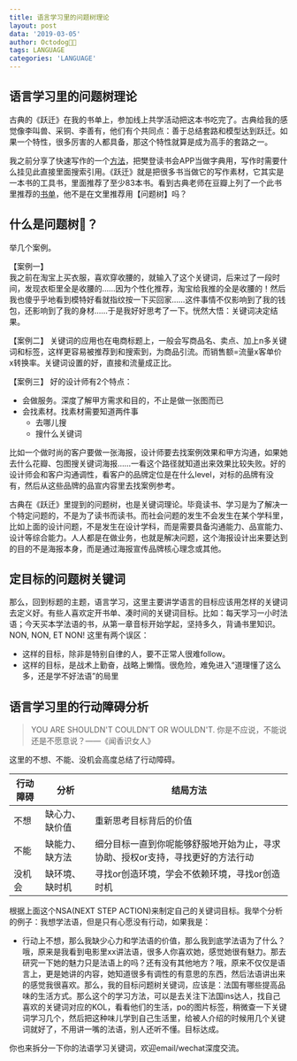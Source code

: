 ```yaml
---
title: 语言学习里的问题树理论
layout: post
data: '2019-03-05'
author: Octodog🐙🐶
tags: LANGUAGE
categories: 'LANGUAGE'
---
```


## 语言学习里的问题树理论

古典的《跃迁》在我的书单上，参加线上共学活动把这本书吃完了。古典给我的感觉像李叫兽、采铜、李善有，他们有个共同点：善于总结套路和模型达到跃迁。如果一个特性，很多厉害的人都具备，那这个特性就算是成为高手的套路之一。

我之前分享了快速写作的一个[方法](https://ajiea.github.io/2018/12/25/%E5%86%99%E4%BD%9C%E5%A5%97%E8%B7%AF%E4%B9%8B%E4%B8%80.html)，把樊登读书会APP当做字典用，写作时需要什么挂见此直接里面搜索引用。《跃迁》就是把很多书当做它的写作素材，它其实是一本书的工具书，里面推荐了至少83本书。看到古典老师在豆瓣上列了一个此书里推荐的[书单](https://www.douban.com/doulist/46062534/)，他不是在文里推荐用【问题树】吗？

## 什么是问题树🌲？

举几个案例。

【案例一】  
我之前在淘宝上买衣服，喜欢穿收腰的，就输入了这个关键词，后来过了一段时间，发现衣柜里全是收腰的……因为个性化推荐，淘宝给我推的全是收腰的！然后我也傻乎乎地看到模特好看就指纹按一下买回家……这件事情不仅影响到了我的钱包，还影响到了我的身材……于是我好好思考了一下。恍然大悟：关键词决定结果。

【案例二】
关键词的应用也在电商标题上，一般会写商品名、卖点、加上n多关键词和标签，这样更容易被推荐到和搜索到，为商品引流。而销售额=流量x客单价
x转换率。关键词设置的好，直接和流量成正比。

【案例三】
好的设计师有2个特点：
- 会做服务。深度了解甲方需求和目的，不止是做一张图而已
- 会找素材。找素材需要知道两件事
	- 去哪儿搜
	- 搜什么关键词

比如一个做时尚的客户要做一张海报，设计师要去找案例效果和甲方沟通，如果她去什么花瓣、包图搜关键词海报……一看这个路径就知道出来效果比较失败。好的设计师会和客户沟通调性，看客户的品牌定位是在什么level，对标的品牌有没有，然后从这些品牌的品宣内容里去找案例参考。


古典在《跃迁》里提到的问题树，也是关键词理论。毕竟读书、学习是为了解决一个特定问题的，不是为了读书而读书。而社会问题的发生不会发生在某个学科里，比如上面的设计问题，不是发生在设计学科，而是需要具备沟通能力、品宣能力、设计等综合能力。人人都是在做业务，也就是解决问题，这个海报设计出来要达到的目的不是海报本身，而是通过海报宣传品牌核心理念或其他。

## 定目标的问题树关键词

那么，回到标题的主题，语言学习，这里主要讲学语言的目标应该用怎样的关键词去定义好。有些人喜欢定开书单、凑时间的关键词目标。比如：每天学习一小时法语；今天买本学法语的书，从第一章音标开始学起，坚持多久，背诵书里知识。NON, NON, ET NON! 这里有两个误区：
- 这样的目标，除非是特别自律的人，要不正常人很难follow。
- 这样的目标，是战术上勤奋，战略上懒惰。很危险，难免进入“道理懂了这么多，还是学不好法语”的局里

## 语言学习里的行动障碍分析

> YOU ARE SHOULDN'T COULDN'T OR WOULDN'T. 你是不应说，不能说还是不愿意说？——《闻香识女人》

这里的不想、不能、没机会高度总结了行动障碍。


| 行动障碍 | 分析 | 结局方法 |
| ------ | ------ | ------ |
| 不想 | 缺心力、缺价值 | 重新思考目标背后的价值 |
| 不能 | 缺能力、缺方法 | 细分目标一直到你呢能够舒服地开始为止，寻求协助、授权or支持，寻找更好的方法行动 |
| 没机会 | 缺环境、缺时机 | 寻找or创造环境，学会不依赖环境，寻找or创造时机 |

根据上面这个NSA(NEXT STEP ACTION)来制定自己的关键词目标。我举个分析的例子：我想学法语，但是只有心愿没有行动，如果我是：
- 行动上不想，那么我缺少心力和学法语的价值，那么我到底学法语为了什么？哦，原来是我看到电影里xx讲法语，很多人你喜欢她，感觉她很有魅力。那去研究一下她的魅力只是法语上的吗？还有没有其他地方？哦，原来不仅仅是语言上，更是她讲的内容，她知道很多有调性的有意思的东西，然后法语讲出来的感觉我很喜欢。那么，我的目标问题树关键词，应该是：法国有哪些提高品味的生活方式。那么这个的学习方法，可以是去关注下法国ins达人，找自己喜欢的关键词对应的KOL，看看他们的生活，po的图片标签，稍微查一下关键词学习几个，然后把这种味儿学到自己生活里，给被人介绍的时候用几个关键词就好了，不用讲一嘴的法语，别人还听不懂。目标达成。

你也来拆分一下你的法语学习关键词，欢迎email/wechat深度交流。
